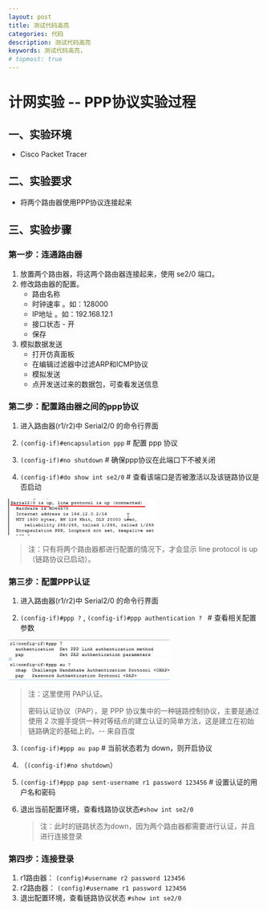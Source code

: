 ```yaml
---
layout: post
title: 测试代码高亮
categories: 代码
description: 测试代码高亮
keywords: 测试代码高亮，
# topmost: true
---
```



# 计网实验 -- PPP协议实验过程

## 一、实验环境

- Cisco Packet Tracer

## 二、实验要求

- 将两个路由器使用PPP协议连接起来

## 三、实验步骤

### 第一步：连通路由器

1. 放置两个路由器，将这两个路由器连接起来，使用 se2/0 端口。
2. 修改路由器的配置。
   - 路由名称
   - 时钟速率 。如：128000
   - IP地址 。如：192.168.12.1
   - 接口状态 - 开
   - 保存
3. 模拟数据发送
   - 打开仿真面板
   - 在编辑过滤器中过滤ARP和ICMP协议
   - 模拟发送
   - 点开发送过来的数据包，可查看发送信息

### 第二步：配置路由器之间的ppp协议

1. 进入路由器(r1/r2)中 Serial2/0 的命令行界面

2. `(config-if)#encapsulation ppp`   #  配置 ppp 协议

3. `(config-if)#no shutdown`   # 确保ppp协议在此端口下不被关闭

4.  `(config-if)#do show int se2/0`  # 查看该端口是否被激活以及该链路协议是否启动

   ![](/images/posts/network/image-20201025194648182.png)

   > 注：只有将两个路由器都进行配置的情况下，才会显示 line protocol is up（链路协议已启动）。

### 第三步：配置PPP认证

1. 进入路由器(r1/r2)中 Serial2/0 的命令行界面

2.  `(config-if)#ppp ?` , `(config-if)#ppp authentication ? `  # 查看相关配置参数

   ![](/images/posts/network/image-20201025201043569.png)

   > 注：这里使用 PAP认证。
   >
   > 密码认证协议（PAP），是 PPP 协议集中的一种链路控制协议，主要是通过使用 2 次握手提供一种对等结点的建立认证的简单方法，这是建立在初始链路确定的基础上的。-- 来自百度

3.  `(config-if)#ppp au pap`  # 当前状态若为 down，则开启协议

4. （`(config-if)#no shutdown`）

5. `(config-if)#ppp pap sent-username r1 password 123456`  # 设置认证的用户名和密码

6. 退出当前配置环境，查看线路协议状态`#show int se2/0 `

   > 注：此时的链路状态为down，因为两个路由器都需要进行认证，并且进行连接登录

### 第四步：连接登录

1. r1路由器： `(config)#username r2 password 123456`
2. r2路由器： `(config)#username r1 password 123456`
3. 退出配置环境，查看链路协议状态 `#show int se2/0`

